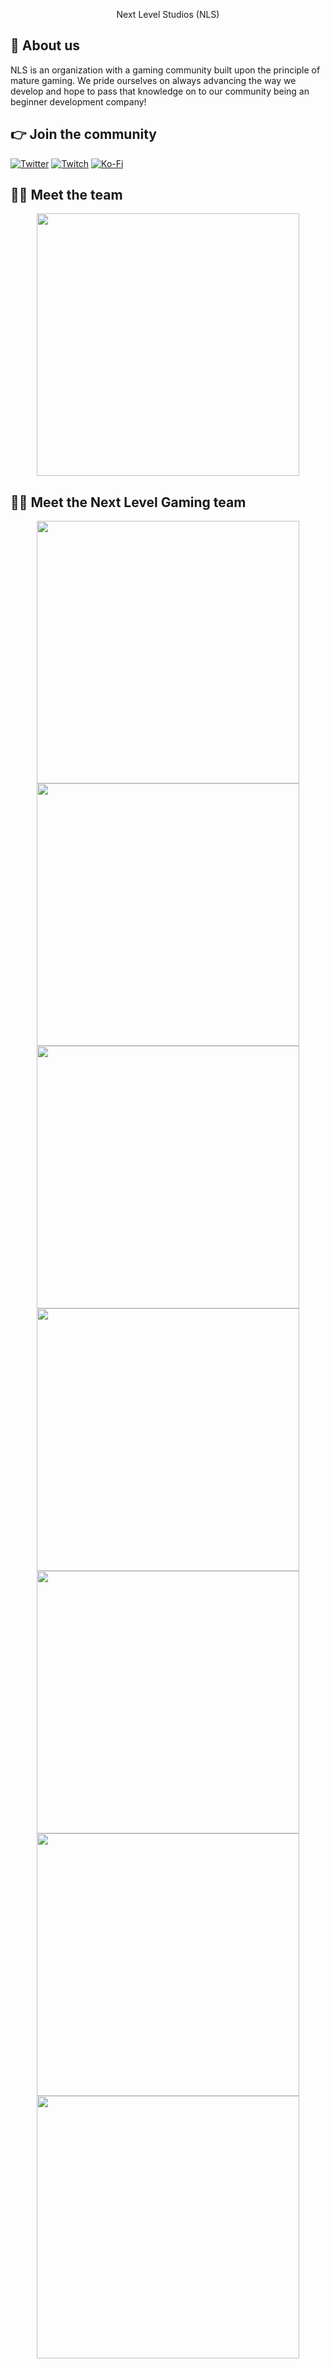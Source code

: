 <p align="center">
  Next Level Studios (NLS)
</p>

## 👋 About us
NLS is an organization with a gaming community built upon the principle of mature gaming. We pride ourselves on always advancing the way we develop and hope to pass that knowledge on to our community being an beginner development company!


## 👉 Join the community
[![Twitter](https://img.shields.io/badge/Twitter-%231DA1F2.svg?style=for-the-badge&logo=Twitter&logoColor=white)](https://twitter.com/TheNeo2k)
[![Twitch](https://img.shields.io/badge/Twitch-%239146FF.svg?style=for-the-badge&logo=Twitch&logoColor=white)](https://www.twitch.tv/neology2k)
[![Ko-Fi](https://img.shields.io/badge/Ko--fi-F16061?style=for-the-badge&logo=ko-fi&logoColor=white)](https://ko-fi.com/neology)

## 👨‍💻 Meet the team
<p align="center">
 <a href=https://ko-fi.com/Neology><img width="420" src=https://github-readme-stats.vercel.app/api?username=TheNeo2k&count_private=true&show_icons=true&title_color=dc143c&text_color=ffffff&icon_color=dc143c&hide_border=true&bg_color=282a36&layout=compact&hide_title=false&hide_rank=false><a>
</p>

## 👨‍💻 Meet the Next Level Gaming team
<p align="center">
 <img width="420" src=https://github-readme-stats.vercel.app/api?username=Lomaxj0&count_private=true&show_icons=true&title_color=dc143c&text_color=ffffff&icon_color=dc143c&hide_border=true&bg_color=282a36&layout=compact&hide_title=false&hide_rank=true> <br />
 <img width="420" src=https://github-readme-stats.vercel.app/api?username=AaronHotcher&count_private=true&show_icons=true&title_color=dc143c&text_color=ffffff&icon_color=dc143c&hide_border=true&bg_color=282a36&layout=compact&hide_title=false&hide_rank=true> <br />
 <img width="420" src=https://github-readme-stats.vercel.app/api?username=hxrley1337&count_private=true&show_icons=true&title_color=dc143c&text_color=ffffff&icon_color=dc143c&hide_border=true&bg_color=282a36&layout=compact&hide_title=false&hide_rank=true> <br />
 <img width="420" src=https://github-readme-stats.vercel.app/api?username=JordanX05&count_private=true&show_icons=true&title_color=dc143c&text_color=ffffff&icon_color=dc143c&hide_border=true&bg_color=282a36&layout=compact&hide_title=false&hide_rank=true> <br />
 <img width="420" src=https://github-readme-stats.vercel.app/api?username=m4tty6&count_private=true&show_icons=true&title_color=dc143c&text_color=ffffff&icon_color=dc143c&hide_border=true&bg_color=282a36&layout=compact&hide_title=false&hide_rank=true> <br />
 <img width="420" src=https://github-readme-stats.vercel.app/api?username=MrDanielOx&count_private=true&show_icons=true&title_color=dc143c&text_color=ffffff&icon_color=dc143c&hide_border=true&bg_color=282a36&layout=compact&hide_title=false&hide_rank=true> <br />
 <img width="420" src=https://github-readme-stats.vercel.app/api?username=Murphy&count_private=true&show_icons=true&title_color=dc143c&text_color=ffffff&icon_color=dc143c&hide_border=true&bg_color=282a36&layout=compact&hide_title=false&hide_rank=true> <br />



  <br />
  
</p>   
   
